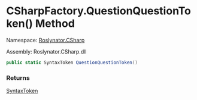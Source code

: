 # CSharpFactory\.QuestionQuestionToken\(\) Method

Namespace: [Roslynator.CSharp](../../README.md)

Assembly: Roslynator\.CSharp\.dll

```csharp
public static SyntaxToken QuestionQuestionToken()
```

### Returns

[SyntaxToken](https://docs.microsoft.com/en-us/dotnet/api/microsoft.codeanalysis.syntaxtoken)


